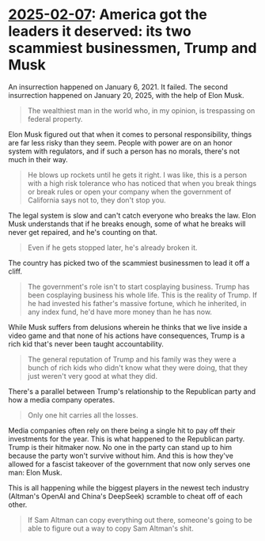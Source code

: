 # [2025-02-07](https://s3.amazonaws.com/writecomments.com/transcripts/b170abc35d40f4ed701f931f2b52cc0e.csv): America got the leaders it deserved: its two scammiest businessmen, Trump and Musk

An insurrection happened on January 6, 2021. It failed. The second insurrection happened on January 20, 2025, with the help of Elon Musk.

> The wealthiest man in the world who, in my opinion, is trespassing on federal property.

Elon Musk figured out that when it comes to personal responsibility, things are far less risky than they seem. People with power are on an honor system with regulators, and if such a person has no morals, there's not much in their way.

> He blows up rockets until he gets it right. I was like, this is a person with a high risk tolerance who has noticed that when you break things or break rules or open your company when the government of California says not to, they don't stop you.

The legal system is slow and can't catch everyone who breaks the law. Elon Musk understands that if he breaks enough, some of what he breaks will never get repaired, and he's counting on that.

> Even if he gets stopped later, he's already broken it.

The country has picked two of the scammiest businessmen to lead it off a cliff.

> The government's role isn't to start cosplaying business. Trump has been cosplaying business his whole life. This is the reality of Trump. If he had invested his father's massive fortune, which he inherited, in any index fund, he'd have more money than he has now.

While Musk suffers from delusions wherein he thinks that we live inside a video game and that none of his actions have consequences, Trump is a rich kid that's never been taught accountability.

> The general reputation of Trump and his family was they were a bunch of rich kids who didn't know what they were doing, that they just weren't very good at what they did.

There's a parallel between Trump's relationship to the Republican party and how a media company operates.

> Only one hit carries all the losses.

Media companies often rely on there being a single hit to pay off their investments for the year. This is what happened to the Republican party. Trump is their hitmaker now. No one in the party can stand up to him because the party won't survive without him. And this is how they've allowed for a fascist takeover of the government that now only serves one man: Elon Musk.

This is all happening while the biggest players in the newest tech industry (Altman's OpenAI and China's DeepSeek) scramble to cheat off of each other.

> If Sam Altman can copy everything out there, someone's going to be able to figure out a way to copy Sam Altman's shit.
